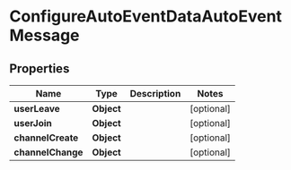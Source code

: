 

# ConfigureAutoEventDataAutoEventMessage


## Properties

| Name | Type | Description | Notes |
|------------ | ------------- | ------------- | -------------|
|**userLeave** | **Object** |  |  [optional] |
|**userJoin** | **Object** |  |  [optional] |
|**channelCreate** | **Object** |  |  [optional] |
|**channelChange** | **Object** |  |  [optional] |



